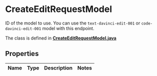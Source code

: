 

# CreateEditRequestModel

ID of the model to use. You can use the `text-davinci-edit-001` or `code-davinci-edit-001` model with this endpoint.

The class is defined in **[CreateEditRequestModel.java](../../src/main/java/org/openapitools/model/CreateEditRequestModel.java)**

## Properties

Name | Type | Description | Notes
------------ | ------------- | ------------- | -------------


